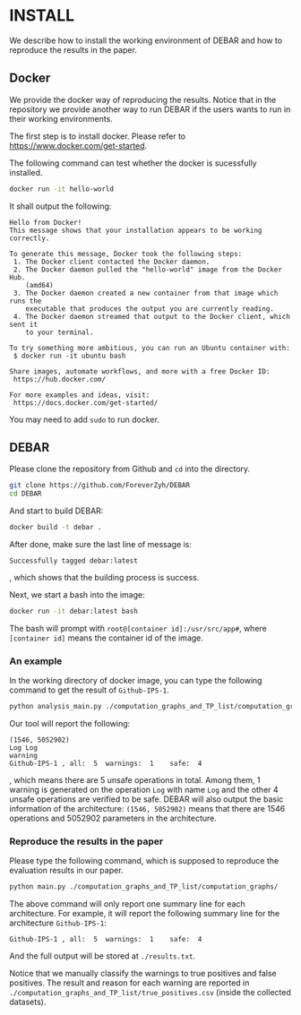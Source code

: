 # INSTALL

We describe how to install the working environment of DEBAR and how to reproduce the results in the paper.

## Docker

We provide the docker way of reproducing the results. Notice that in the repository we provide another way to run DEBAR if the users wants to run in their working environments.

The first step is to install docker. Please refer to https://www.docker.com/get-started.

The following command can test whether the docker is sucessfully installed. 

```bash
docker run -it hello-world
```

It shall output the following:

```
Hello from Docker!
This message shows that your installation appears to be working correctly.

To generate this message, Docker took the following steps:
 1. The Docker client contacted the Docker daemon.
 2. The Docker daemon pulled the "hello-world" image from the Docker Hub.
    (amd64)
 3. The Docker daemon created a new container from that image which runs the
    executable that produces the output you are currently reading.
 4. The Docker daemon streamed that output to the Docker client, which sent it
    to your terminal.

To try something more ambitious, you can run an Ubuntu container with:
 $ docker run -it ubuntu bash

Share images, automate workflows, and more with a free Docker ID:
 https://hub.docker.com/

For more examples and ideas, visit:
 https://docs.docker.com/get-started/
```

You may need to add `sudo` to run docker.

## DEBAR

Please clone the repository from Github and `cd` into the directory.

```bash
git clone https://github.com/ForeverZyh/DEBAR
cd DEBAR
```

And start to build DEBAR:

```bash
docker build -t debar .
```

After done, make sure the last line of message is:

```
Successfully tagged debar:latest
```

, which shows that the building process is success.

Next, we start a bash into the image:

```bash
docker run -it debar:latest bash
```

The bash will prompt with `root@[container id]:/usr/src/app#`, where `[container id]` means the container id of the image.

### An example

In the working directory of docker image, you can type the following command to get the result of `Github-IPS-1`.

```bash
python analysis_main.py ./computation_graphs_and_TP_list/computation_graphs/Github-IPS-1.pbtxt
```

Our tool will report the following:

```
(1546, 5052902)
Log Log
warning
Github-IPS-1 , all:  5 	warnings:  1 	safe:  4
```

, which means there are 5 unsafe operations in total. Among them, 1 warning is generated on the operation `Log` with name `Log` and the other 4 unsafe operations are verified to be safe. DEBAR will also output the basic information of the architecture: `(1546, 5052902)` means that there are 1546 operations and 5052902 parameters in the architecture.

### Reproduce the results in the paper

Please type the following command, which is supposed to reproduce the evaluation results in our paper.

```bash
python main.py ./computation_graphs_and_TP_list/computation_graphs/
```

The above command will only report one summary line for each architecture. For example, it will report the following summary line for the architecture `Github-IPS-1`:

```
Github-IPS-1 , all:  5 	warnings:  1 	safe:  4
```

And the full output will be stored at `./results.txt`.

Notice that we manually classify the warnings to true positives and false positives. The result and reason for each warning are reported in `./computation_graphs_and_TP_list/true_positives.csv` (inside the collected datasets).

